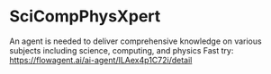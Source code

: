 # SciCompPhysXpert
An agent is needed to deliver comprehensive knowledge on various subjects including science, computing, and physics
Fast try: https://flowagent.ai/ai-agent/ILAex4p1C72i/detail

